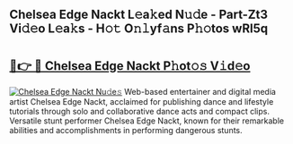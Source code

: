 ## Chelsea Edge Nackt L𝚎a𝚔ed N𝚞𝚍e - Part-Zt3 Vi𝚍𝚎o L𝚎a𝚔s - H𝚘𝚝 O𝚗𝚕yf𝚊ns P𝚑𝚘tos wRl5q

# <h2><a href="http://kf4kz3v.oniu.top/?m=Chelsea+Edge+Nackt">🔗👉 🔴 Chelsea Edge Nackt P𝚑ot𝚘𝚜 V𝚒d𝚎o</a></h2>

[![Chelsea Edge Nackt Nu𝚍e𝚜](https://i.imgur.com/0qMVB7G.gif)](http://kf4kz3v.oniu.top/?m=Chelsea+Edge+Nackt)
Web-based entertainer and digital media artist Chelsea Edge Nackt, acclaimed for publishing dance and lifestyle tutorials through solo and collaborative dance acts and compact clips. Versatile stunt performer Chelsea Edge Nackt, known for their remarkable abilities and accomplishments in performing dangerous stunts.  
